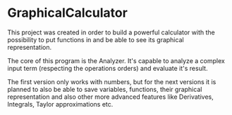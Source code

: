 # GraphicalCalculator

This project was created in order to build a powerful calculator with the possibility to put functions in and be able to see its graphical representation.

The core of this program is the Analyzer. It's capable to analyze a complex input term (respecting the operations orders) and evaluate it's result. 

The first version only works with numbers, but for the next versions it is planned to also be able to save variables, functions, their graphical representation and also other more advanced features like Derivatives, Integrals, Taylor approximations etc.
